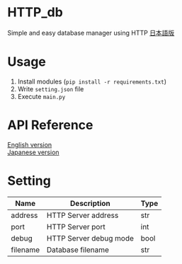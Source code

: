 # HTTP_db
Simple and easy database manager using HTTP
[日本語版](https://github.com/nattyan-tv/HTTP_db/blob/master/README_ja.md)

# Usage
1. Install modules (`pip install -r requirements.txt`)
2. Write `setting.json` file
3. Execute `main.py`

# API Reference
[English version](https://nattyan-tv.github.io/HTTP_db/docs/en-us/index)  
[Japanese version](https://nattyan-tv.github.io/HTTP_db/docs/ja-jp/index)  

# Setting
Name|Description|Type
---|---|---
address|HTTP Server address|str
port|HTTP Server port|int
debug|HTTP Server debug mode|bool
filename|Database filename|str

